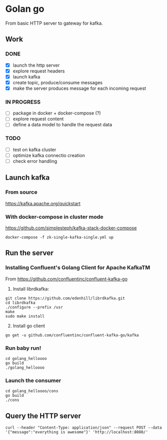 # Golan go

From basic HTTP server to gateway for kafka.

## Work

### DONE

- [x] launch the http server
- [x] explore request headers
- [x] launch kafka
- [x] create topic, produce/consume messages
- [x] make the server produces message for each incoming request

### IN PROGRESS

- [ ] package in docker + docker-compose (?)
- [ ] explore request content
- [ ] define a data model to handle the request data

### TODO

- [ ] test on kafka cluster
- [ ] optimize kafka connectio creation
- [ ] check error handling

## Launch kafka

### From source

https://kafka.apache.org/quickstart

### With docker-compose in cluster mode

https://github.com/simplesteph/kafka-stack-docker-compose

```shell
docker-compose -f zk-single-kafka-single.yml up
```

## Run the server

### Installing Confluent's Golang Client for Apache KafkaTM

From https://github.com/confluentinc/confluent-kafka-go

1) Install librdkafka:

``` shell
git clone https://github.com/edenhill/librdkafka.git
cd librdkafka
./configure --prefix /usr
make
sudo make install
```
2) Install go client

```shell
go get -u github.com/confluentinc/confluent-kafka-go/kafka
```

### Run baby run!

```shell
cd golang_helloooo
go build
./golang_helloooo
```

### Launch the consumer

```shell
cd golang_helloooo/cons
go build
./cons
```

## Query the HTTP server

```shell
curl --header "Content-Type: application/json" --request POST --data '{"message":"everything is awesome"}' 'http://localhost:8080/'
```